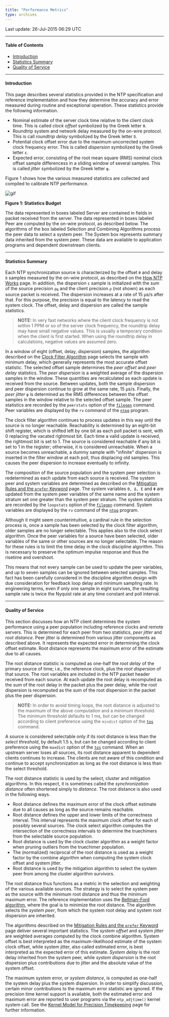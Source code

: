 ```yaml
---
title: "Performance Metrics"
type: archives
---
```


Last update: 26-Jul-2015 06:29 UTC

* * *

#### Table of Contents

*   [Introduction](/documentation/4.2.8-series/stats/#introduction)
*   [Statistics Summary](/documentation/4.2.8-series/stats/#statistics-summary)
*   [Quality of Service](/documentation/4.2.8-series/stats/#quality-of-service)

* * *

#### Introduction

This page describes several statistics provided in the NTP specification and reference implementation and how they determine the accuracy and error measured during routine and exceptional operation. These statistics provide the following information.

*   Nominal estimate of the server clock time relative to the client clock time. This is called _clock offset_ symbolized by the Greek letter <code>θ</code>.
*   Roundtrip system and network delay measured by the on-wire protocol. This is call _roundtrip delay_ symbolized by the Greek letter <code>δ</code>.
*   Potential clock offset error due to the maximum uncorrected system clock frequency error. This is called _dispersion_ symbolized by the Greek letter <code>ε</code>.
*   Expected error, consisting of the root mean square (RMS) nominal clock offset sample differencess in a sliding window of several samples. This is called _jitter_ symbolized by the Greek letter <code>φ</code>.

Figure 1 shows how the various measured statistics are collected and compiled to calibrate NTP performance.

![gif](/documentation/pic/stats.gif)

**Figure 1: Statistics Budget**

The data represented in boxes labeled Server are contained in fields in packet received from the server. The data represented in boxes labeled Peer are computed by the on-wire protocol, as described below. The algorithms of the box labeled Selection and Combining Algorithms process the peer data to select a system peer. The System box represents summary data inherited from the system peer. These data are available to application programs and dependent downstream clients.

* * *

#### Statistics Summary

Each NTP synchronization source is characterized by the offset <code>θ</code> and delay <code>δ</code> samples measured by the on-wire protocol, as described on the [How NTP Works](/documentation/4.2.8-series/warp/) page. In addition, the dispersion <code>ε</code> sample is initialized with the sum of the source precision <code>ρ<sub>R</sub></code> and the client precision <code>ρ</code> (not shown) as each source packet is received. The dispersion increases at a rate of 15 μs/s after that. For this purpose, the precision is equal to the latency to read the system clock. The offset, delay and dispersion are called the sample statistics.

> **NOTE:** In very fast networks where the client clock frequency is not within 1 PPM or so of the server clock frequency, the roundtrip delay may have small negative values. This is usually a temporary condition when the client is first started. When using the roundtrip delay in calculations, negative values are assumed zero.

In a window of eight (offset, delay, dispersion) samples, the algorithm described on the [Clock Filter Algorithm](/documentation/4.2.8-series/filter/) page selects the sample with minimum delay, which generally represents the most accurate offset statistic. The selected offset sample determines the _peer offset_ and _peer delay_ statistics. The _peer dispersion_ is a weighted average of the dispersion samples in the window. These quantities are recalculated as each update is received from the source. Between updates, both the sample dispersion and peer dispersion continue to grow at the same rate, 15 μs/s. Finally, the _peer jitter_ <code>φ</code> is determined as the RMS differences between the offset samples in the window relative to the selected offset sample. The peer statistics are recorded by the <code>peerstats</code> option of the [<code>filegen</code>](/documentation/4.2.8-series/monopt/#monitoring-commands-and-options) command. Peer variables are displayed by the <code>rv</code> command of the [<code>ntpq</code>](/documentation/4.2.8-series/ntpq/#peer-variables) program.

The clock filter algorithm continues to process updates in this way until the source is no longer reachable. Reachability is determined by an eight-bit shift register, which is shifted left by one bit as each poll packet is sent, with 0 replacing the vacated rightmost bit. Each time a valid update is received, the rightmost bit is set to 1. The source is considered reachable if any bit is set to 1 in the register; otherwise, it is considered unreachable. When a source becomes unreachable, a dummy sample with "infinite" dispersion is inserted in the filter window at each poll, thus displacing old samples. This causes the peer dispersion to increase eventually to infinity.

The composition of the source population and the system peer selection is redetermined as each update from each source is received. The system peer and system variables are determined as described on the [Mitigation Rules and the <code>prefer</code> Keyword](/documentation/4.2.8-series/prefer/) page. The system variables `Θ, Δ, Ε` and `Φ` are updated from the system peer variables of the same name and the system stratum set one greater than the system peer stratum. The system statistics are recorded by the <code>loopstats</code> option of the [<code>filegen</code>](/documentation/4.2.8-series/monopt/#monitoring-commands-and-options) command. System variables are displayed by the <code>rv</code> command of the [<code>ntpq</code>](/documentation/4.2.8-series/ntpq/#system-variables) program.

Although it might seem counterintuitive, a cardinal rule in the selection process is, once a sample has been selected by the clock filter algorithm, older samples are no longer selectable. This applies also to the clock select algorithm. Once the peer variables for a source have been selected, older variables of the same or other sources are no longer selectable. The reason for these rules is to limit the time delay in the clock discipline algorithm. This is necessary to preserve the optimum impulse response and thus the risetime and overshoot.

This means that not every sample can be used to update the peer variables, and up to seven samples can be ignored between selected samples. This fact has been carefully considered in the discipline algorithm design with due consideration for feedback loop delay and minimum sampling rate. In engineering terms, even if only one sample in eight survives, the resulting sample rate is twice the Nyquist rate at any time constant and poll interval.

* * *

#### Quality of Service

This section discusses how an NTP client determines the system performance using a peer population including reference clocks and remote servers. This is determined for each peer from two statistics, _peer jitter_ and _root distance._ Peer jitter is determined from various jitter components as described above. It represents the expected error in determining the clock offset estimate. Root distance represents the maximum error of the estimate due to all causes.

The root distance statistic is computed as one-half the _root delay_ of the primary source of time; i.e., the reference clock, plus the _root dispersion_ of that source. The root variables are included in the NTP packet header received from each source. At each update the root delay is recomputed as the sum of the root delay in the packet plus the peer delay, while the root dispersion is recomputed as the sum of the root dispersion in the packet plus the peer dispersion.

> **NOTE:**
In order to avoid timing loops, the root distance is adjusted to the maximum of the above computation and a _minimum threshold._ The minimum threshold defaults to 1 ms, but can be changed according to client preference using the <code>mindist</code> option of the [<code>tos</code>](/documentation/4.2.8-series/miscopt/) command.

A source is considered selectable only if its root distance is less than the _select threshold_, by default 1.5 s, but can be changed according to client preference using the <code>maxdist</code> option of the [<code>tos</code>](/documentation/4.2.8-series/miscopt/) command. When an upstream server loses all sources, its root distance apparent to dependent clients continues to increase. The clients are not aware of this condition and continue to accept synchronization as long as the root distance is less than the select threshold.

The root distance statistic is used by the select, cluster and mitigation algorithms. In this respect, it is sometimes called the _synchronization distance_ often shortened simply to _distance_. The root distance is also used in the following ways.

*   Root distance defines the maximum error of the clock offset estimate due to all causes as long as the source remains reachable.
*   Root distance defines the upper and lower limits of the correctness interval. This interval represents the maximum clock offset for each of possibly several sources. The clock select algorithm computes the intersection of the correctness intervals to determine the truechimers from the selectable source population.
*   Root distance is used by the clock cluster algorithm as a weight factor when pruning outliers from the truechimer population.
*   The (normalized) reciprocal of the root distance is used as a weight factor by the combine algorithm when computing the system clock offset and system jitter.
*   Root distance is used by the mitigation algorithm to select the system peer from among the cluster algorithm survivors.

The root distance thus functions as a metric in the selection and weighting of the various available sources. The strategy is to select the system peer as the source with the minimum root distance and thus the minimum maximum error. The reference implementation uses the [Bellman-Ford algorithm](https://en.wikipedia.org/wiki/Bellman%E2%80%93Ford_algorithm), where the goal is to minimize the root distance. The algorithm selects the _system peer_, from which the system root delay and system root dispersion are inherited.

The algorithms described on the [Mitigation Rules and the <code>prefer</code> Keyword](/documentation/4.2.8-series/prefer/) page deliver several important statistics. The _system offset_ and _system jitter_ are weighted averages computed by the clock combine algorithm. System offset is best interpreted as the maximum-likelihood estimate of the system clock offset, while system jitter, also called estimated error, is best interpreted as the expected error of this estimate. _System delay_ is the root delay inherited from the system peer, while _system dispersion_ is the root dispersion plus contributions due to jitter and the absolute value of the system offset.

The maximum system error, or _system distance_, is computed as one-half the system delay plus the system dispersion. In order to simplify discussion, certain minor contributions to the maximum error statistic are ignored. If the precision time kernel support is available, both the estimated error and maximum error are reported to user programs via the <code>ntp_adjtime()</code> kernel system call. See the [Kernel Model for Precision Timekeeping](/documentation/4.2.8-series/kern/) page for further information.
